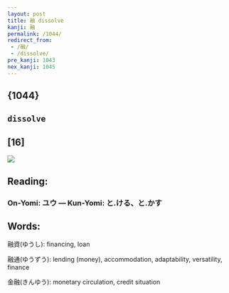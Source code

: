 ```yaml
---
layout: post
title: 融 dissolve
kanji: 融
permalink: /1044/
redirect_from:
 - /融/
 - /dissolve/
pre_kanji: 1043
nex_kanji: 1045
---
```


## {1044}

## `dissolve`

## [16]

<div class="stroke"><img src="E89E8D.png" /></div>

## Reading:

### On-Yomi: ユウ &mdash; Kun-Yomi: と.ける、と.かす

## Words:

融資(ゆうし): financing, loan

融通(ゆうずう): lending (money), accommodation, adaptability, versatility, finance

金融(きんゆう): monetary circulation, credit situation
